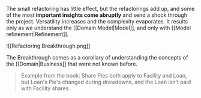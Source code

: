 
The small refactoring has little effect, but the refactorings add up, and some of the most **important insights come abruptly** and send a shock through the project. Versatility increases and the complexity evaporates. It results only as we understand the [[Domain Model|Model]], and only with [[Model refinement|Refinement]].

![[Refactoring Breakthrough.png]]

The Breakthrough comes as a corollary of understanding the concepts of the [[Domain|Business]] that were not known before.

> Example from the book: Share Pies both apply to Facility and Loan, but Loan's Pie's changed during drawdowns, and the Loan isn't paid with Facility shares.



